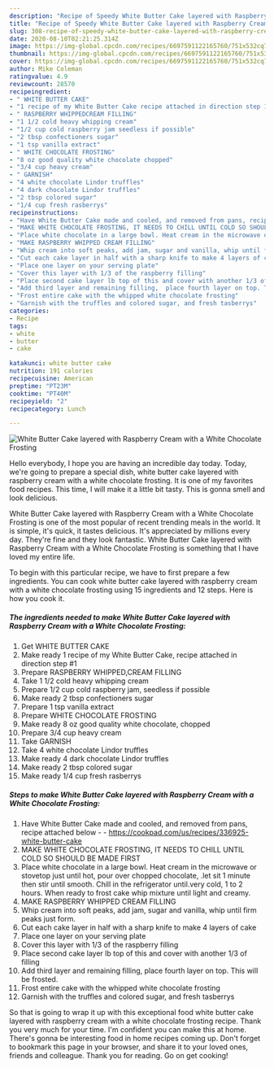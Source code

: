 ```yaml
---
description: "Recipe of Speedy White Butter Cake layered with Raspberry Cream with a White Chocolate Frosting"
title: "Recipe of Speedy White Butter Cake layered with Raspberry Cream with a White Chocolate Frosting"
slug: 308-recipe-of-speedy-white-butter-cake-layered-with-raspberry-cream-with-a-white-chocolate-frosting
date: 2020-08-10T02:21:25.314Z
image: https://img-global.cpcdn.com/recipes/6697591122165760/751x532cq70/white-butter-cake-layered-with-raspberry-cream-with-a-white-chocolate-frosting-recipe-main-photo.jpg
thumbnail: https://img-global.cpcdn.com/recipes/6697591122165760/751x532cq70/white-butter-cake-layered-with-raspberry-cream-with-a-white-chocolate-frosting-recipe-main-photo.jpg
cover: https://img-global.cpcdn.com/recipes/6697591122165760/751x532cq70/white-butter-cake-layered-with-raspberry-cream-with-a-white-chocolate-frosting-recipe-main-photo.jpg
author: Mike Coleman
ratingvalue: 4.9
reviewcount: 28570
recipeingredient:
- " WHITE BUTTER CAKE"
- "1 recipe of my White Butter Cake recipe attached in direction step 1"
- " RASPBERRY WHIPPEDCREAM FILLING"
- "1 1/2 cold heavy whipping cream"
- "1/2 cup cold raspberry jam seedless if possible"
- "2 tbsp confectioners sugar"
- "1 tsp vanilla extract"
- " WHITE CHOCOLATE FROSTING"
- "8 oz good quality white chocolate chopped"
- "3/4 cup heavy cream"
- " GARNISH"
- "4 white chocolate Lindor truffles"
- "4 dark chocolate Lindor truffles"
- "2 tbsp colored sugar"
- "1/4 cup fresh rasberrys"
recipeinstructions:
- "Have White Butter Cake made and cooled, and removed from pans, recipe attached below  https://cookpad.com/us/recipes/336925-white-butter-cake"
- "MAKE WHITE CHOCOLATE FROSTING, IT NEEDS TO CHILL UNTIL COLD SO SHOULD BE MADE FIRST"
- "Place white chocolate in a large bowl. Heat cream in the microwave or stovetop just until hot, pour over chopped chocolate, .let sit 1 minute then stir until smooth. Chill in the refrigerator until.very cold, 1 to 2 hours. When ready to frost cake whip mixture until light and creamy."
- "MAKE RASPBERRY WHIPPED CREAM FILLING"
- "Whip cream into soft peaks, add jam, sugar and vanilla, whip until firm peaks just form."
- "Cut each cake layer in half with a sharp knife to make 4 layers of cake"
- "Place one layer on your serving plate"
- "Cover this layer with 1/3 of the raspberry filling"
- "Place second cake layer lb top of this and cover with another 1/3 of filling"
- "Add third layer and remaining filling,  place fourth layer on top. This will be frosted."
- "Frost entire cake with the whipped white chocolate frosting"
- "Garnish with the truffles and colored sugar, and fresh tasberrys"
categories:
- Recipe
tags:
- white
- butter
- cake

katakunci: white butter cake 
nutrition: 191 calories
recipecuisine: American
preptime: "PT23M"
cooktime: "PT40M"
recipeyield: "2"
recipecategory: Lunch

---
```



![White Butter Cake layered with Raspberry Cream with a White Chocolate Frosting](https://img-global.cpcdn.com/recipes/6697591122165760/751x532cq70/white-butter-cake-layered-with-raspberry-cream-with-a-white-chocolate-frosting-recipe-main-photo.jpg)

Hello everybody, I hope you are having an incredible day today. Today, we're going to prepare a special dish, white butter cake layered with raspberry cream with a white chocolate frosting. It is one of my favorites food recipes. This time, I will make it a little bit tasty. This is gonna smell and look delicious.



White Butter Cake layered with Raspberry Cream with a White Chocolate Frosting is one of the most popular of recent trending meals in the world. It is simple, it's quick, it tastes delicious. It's appreciated by millions every day. They're fine and they look fantastic. White Butter Cake layered with Raspberry Cream with a White Chocolate Frosting is something that I have loved my entire life.


To begin with this particular recipe, we have to first prepare a few ingredients. You can cook white butter cake layered with raspberry cream with a white chocolate frosting using 15 ingredients and 12 steps. Here is how you cook it.

<!--inarticleads1-->

##### The ingredients needed to make White Butter Cake layered with Raspberry Cream with a White Chocolate Frosting:

1. Get  WHITE BUTTER CAKE
1. Make ready 1 recipe of my White Butter Cake, recipe attached in direction step #1
1. Prepare  RASPBERRY WHIPPED,CREAM FILLING
1. Take 1 1/2 cold heavy whipping cream
1. Prepare 1/2 cup cold raspberry jam, seedless if possible
1. Make ready 2 tbsp confectioners sugar
1. Prepare 1 tsp vanilla extract
1. Prepare  WHITE CHOCOLATE FROSTING
1. Make ready 8 oz good quality white chocolate, chopped
1. Prepare 3/4 cup heavy cream
1. Take  GARNISH
1. Take 4 white chocolate Lindor truffles
1. Make ready 4 dark chocolate Lindor truffles
1. Make ready 2 tbsp colored sugar
1. Make ready 1/4 cup fresh rasberrys




<!--inarticleads2-->

##### Steps to make White Butter Cake layered with Raspberry Cream with a White Chocolate Frosting:

1. Have White Butter Cake made and cooled, and removed from pans, recipe attached below -  - https://cookpad.com/us/recipes/336925-white-butter-cake
1. MAKE WHITE CHOCOLATE FROSTING, IT NEEDS TO CHILL UNTIL COLD SO SHOULD BE MADE FIRST
1. Place white chocolate in a large bowl. Heat cream in the microwave or stovetop just until hot, pour over chopped chocolate, .let sit 1 minute then stir until smooth. Chill in the refrigerator until.very cold, 1 to 2 hours. When ready to frost cake whip mixture until light and creamy.
1. MAKE RASPBERRY WHIPPED CREAM FILLING
1. Whip cream into soft peaks, add jam, sugar and vanilla, whip until firm peaks just form.
1. Cut each cake layer in half with a sharp knife to make 4 layers of cake
1. Place one layer on your serving plate
1. Cover this layer with 1/3 of the raspberry filling
1. Place second cake layer lb top of this and cover with another 1/3 of filling
1. Add third layer and remaining filling,  place fourth layer on top. This will be frosted.
1. Frost entire cake with the whipped white chocolate frosting
1. Garnish with the truffles and colored sugar, and fresh tasberrys




So that is going to wrap it up with this exceptional food white butter cake layered with raspberry cream with a white chocolate frosting recipe. Thank you very much for your time. I'm confident you can make this at home. There's gonna be interesting food in home recipes coming up. Don't forget to bookmark this page in your browser, and share it to your loved ones, friends and colleague. Thank you for reading. Go on get cooking!
